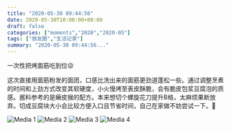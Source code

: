 ```yaml
---
title: "2020-05-30 09:44:56"
date: 2020-05-30T10:00:00+08:00
draft: false
categories: ["moments","2020","2020-05"]
tags: ["朋友圈","生活记录"]
summary: "2020-05-30 09:44:56..."
---
```


一次性把烤面筋吃到位😜

这次直接用面筋粉发的面团，口感比洗出来的面筋更劲道蓬松一些。通过调整烹煮的时间和上劲方式改变其软硬度，小火慢烤至表皮酥脆，会有脆皮包浆豆腐泡的质感。酱料参考的是癞皮猴的配方。本来想切个螺旋花刀提升B格，太麻烦果断放弃。切成豆腐块大小会比较方便入口且节省时间，自己在家做不妨尝试一下。🥰

![Media 1](/Moments/photos/2020-05-30/202005300944560.jpg)
![Media 2](/Moments/photos/2020-05-30/202005300944561.jpg)
![Media 3](/Moments/photos/2020-05-30/202005300944562.jpg)
![Media 4](/Moments/photos/2020-05-30/202005300944563.jpg)

